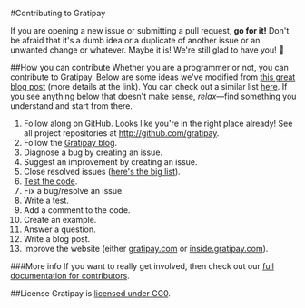 #Contributing to Gratipay

If you are opening a new issue or submitting a pull request, **go for it!** Don't be afraid that it's a dumb idea or a duplicate of another issue or an unwanted change or whatever. Maybe it is! We're still glad to have you! &#x1f483;

##How you can contribute
Whether you are a programmer or not, you can contribute to Gratipay. Below are some ideas we've modified from [this great blog post](http://blog.smartbear.com/programming/14-ways-to-contribute-to-open-source-without-being-a-programming-genius-or-a-rock-star/) (more details at the link). You can check out a similar list [here](http://24pullrequests.com/contributing). If you see anything below that doesn't make sense, _relax_&mdash;find something you understand and start from there.

1. Follow along on GitHub. Looks like you're in the right place already! See all project repositories at http://github.com/gratipay.
1. Follow the [Gratipay blog](https://medium.com/gratipay-blog).
1. Diagnose a bug by creating an issue.
1. Suggest an improvement by creating an issue.
1. Close resolved issues ([here's the big list](https://github.com/issues?q=is%3Aopen+user%3Agratipay+sort%3Aupdated-desc)).
1. [Test the code](https://github.com/gratipay/gratipay.com/blob/master/README.md).
1. Fix a bug/resolve an issue.
1. Write a test.
1. Add a comment to the code.
1. Create an example.
1. Answer a question.
1. Write a blog post.
1. Improve the website (either [gratipay.com](http://gratipay.com) or [inside.gratipay.com](http://inside.gratipay.com)).

###More info
If you want to really get involved, then check out our [full documentation for contributors](http://inside.gratipay.com/).

##License
Gratipay is [licensed under CC0](https://github.com/gratipay/gratipay.com/tree/master/COPYING).
